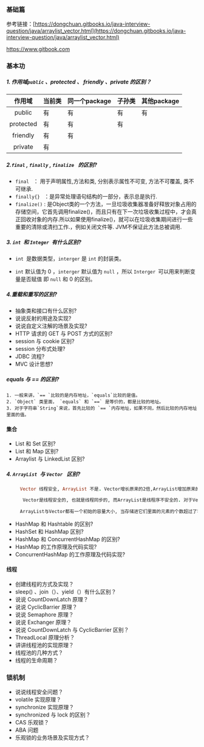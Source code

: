 ### 基础篇

参考链接：[https://dongchuan.gitbooks.io/java-interview-question/java/arraylist_vector.html](https://dongchuan.gitbooks.io/java-interview-question/java/arraylist_vector.html)

https://www.gitbook.com

### 基本功

##### 1. 作用域`public` 、protected 、 friendly 、private 的区别？

|    作用域    | 当前类  | 同一个package | 子孙类  | 其他package |
| :-------: | ---- | ---------- | ---- | --------- |
|  public   | 有    | 有          | 有    | 有         |
| protected | 有    | 有          | 有    |           |
| friendly  | 有    | 有          |      |           |
|  private  | 有    |            |      |           |

##### 2.`final` , `finally` , `finalize ` 的区别?

 * `final ` ： 用于声明属性,方法和类, 分别表示属性不可变, 方法不可覆盖, 类不可继承.
 * `finally{} ` ：是异常处理语句结构的一部分，表示总是执行.
 * `finalize()` : 是Object类的一个方法，一旦垃圾收集器准备好释放对象占用的存储空间，它首先调用finalize()，而且只有在下一次垃圾收集过程中，才会真正回收对象的内存.所以如果使用finalize()，就可以在垃圾收集期间进行一些重要的清除或清扫工作.，例如关闭文件等. JVM不保证此方法总被调用.

##### 3. `int `和 `Integer `有什么区别?

* `int `是数据类型，`interger` 是 `int` 的封装类。

* `int` 默认值为 0 ，`interger` 默认值为 `null` ，所以 `Interger `可以用来判断变量是否赋值 即 `null` 和 0 的区别。

##### 4.重载和重写的区别?

* 抽象类和接口有什么区别?
* 说说反射的用途及实现?
* 说说自定义注解的场景及实现?
* HTTP 请求的 GET 与 POST 方式的区别?
* session 与 cookie 区别?
* session 分布式处理?
* JDBC 流程?
* MVC 设计思想?

#####  equals 与 == 的区别?

    1. 一般来讲，`== `比较的是内存地址，`equals`比较的是值。
    2. `Object` 类里面， `equals` 和 `==` 是等价的，都是比较的地址。
    3. 对于字符串`String`来说，首先比较的 `== `内存地址，如果不同，然后比较的内存地址里面的值。

#### 集合

* List 和 Set 区别?
* List 和 Map 区别?
* Arraylist 与 LinkedList 区别?
##### 4. `ArrayList `与 `Vector ` 区别?

```ruby
	 Vector 线程安全, ArrayList 不是. Vector增长原来的2倍,ArrayList增加原来的1.5倍. 

	  Vector是线程安全的, 也就是线程同步的, 而ArrayList是线程序不安全的. 对于Vector&ArrayList, Hashtable&HashMap, 要记住线程安全的问题, 记住Vector与Hashtable是旧的, 是java一诞生就提供了的, 它们是线程安全的, ArrayList与HashMap是java2时才提供的, 它们是线程不安全的.
   
     ArrayList与Vector都有一个初始的容量大小, 当存储进它们里面的元素的个数超过了容量时, 就需要增加ArrayList与Vector的存储空间, Vector默认增长为原来两倍,而ArrayList的增长策略在文档中没有明确规定（从源代码看到的是  ArrayList增长为原来的1.5倍 ）.ArrayList与Vector都可以设置初始的空间大小, Vector还可以设置增长的空间大小, 而ArrayList没有提供设置增长空间的方法.

```

* HashMap 和 Hashtable 的区别?
* HashSet 和 HashMap 区别?
* HashMap 和 ConcurrentHashMap 的区别?
* HashMap 的工作原理及代码实现?
* ConcurrentHashMap 的工作原理及代码实现?



#### 线程

* 创建线程的方式及实现？
* sleep() 、join（）、yield（）有什么区别？
* 说说 CountDownLatch 原理？
* 说说 CyclicBarrier 原理？
* 说说 Semaphore 原理？
* 说说 Exchanger 原理？
* 说说 CountDownLatch 与 CyclicBarrier 区别？
* ThreadLocal 原理分析？
* 讲讲线程池的实现原理？
* 线程池的几种方式？
* 线程的生命周期？

### 锁机制

* 说说线程安全问题？
* volatile 实现原理？
* synchronize 实现原理？
* synchronized 与 lock 的区别？
* CAS 乐观锁？
* ABA 问题
* 乐观锁的业务场景及实现方式？







